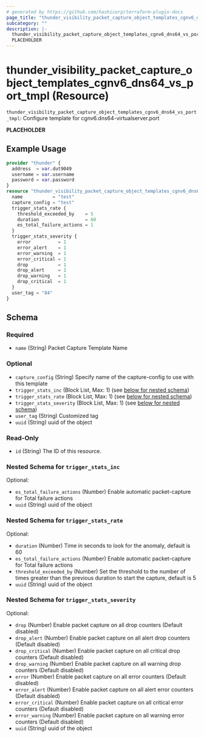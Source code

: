 ```yaml
---
# generated by https://github.com/hashicorp/terraform-plugin-docs
page_title: "thunder_visibility_packet_capture_object_templates_cgnv6_dns64_vs_port_tmpl Resource - terraform-provider-thunder"
subcategory: ""
description: |-
  thunder_visibility_packet_capture_object_templates_cgnv6_dns64_vs_port_tmpl: Configure template for cgnv6.dns64-virtualserver.port
  PLACEHOLDER
---
```


# thunder_visibility_packet_capture_object_templates_cgnv6_dns64_vs_port_tmpl (Resource)

`thunder_visibility_packet_capture_object_templates_cgnv6_dns64_vs_port_tmpl`: Configure template for cgnv6.dns64-virtualserver.port

__PLACEHOLDER__

## Example Usage

```terraform
provider "thunder" {
  address  = var.dut9049
  username = var.username
  password = var.password
}
resource "thunder_visibility_packet_capture_object_templates_cgnv6_dns64_vs_port_tmpl" "thunder_visibility_packet_capture_object_templates_cgnv6_dns64_vs_port_tmpl" {
  name           = "test"
  capture_config = "test"
  trigger_stats_rate {
    threshold_exceeded_by    = 5
    duration                 = 60
    es_total_failure_actions = 1
  }
  trigger_stats_severity {
    error          = 1
    error_alert    = 1
    error_warning  = 1
    error_critical = 1
    drop           = 1
    drop_alert     = 1
    drop_warning   = 1
    drop_critical  = 1
  }
  user_tag = "84"
}
```

<!-- schema generated by tfplugindocs -->
## Schema

### Required

- `name` (String) Packet Capture Template Name

### Optional

- `capture_config` (String) Specify name of the capture-config to use with this template
- `trigger_stats_inc` (Block List, Max: 1) (see [below for nested schema](#nestedblock--trigger_stats_inc))
- `trigger_stats_rate` (Block List, Max: 1) (see [below for nested schema](#nestedblock--trigger_stats_rate))
- `trigger_stats_severity` (Block List, Max: 1) (see [below for nested schema](#nestedblock--trigger_stats_severity))
- `user_tag` (String) Customized tag
- `uuid` (String) uuid of the object

### Read-Only

- `id` (String) The ID of this resource.

<a id="nestedblock--trigger_stats_inc"></a>
### Nested Schema for `trigger_stats_inc`

Optional:

- `es_total_failure_actions` (Number) Enable automatic packet-capture for Total failure actions
- `uuid` (String) uuid of the object


<a id="nestedblock--trigger_stats_rate"></a>
### Nested Schema for `trigger_stats_rate`

Optional:

- `duration` (Number) Time in seconds to look for the anomaly, default is 60
- `es_total_failure_actions` (Number) Enable automatic packet-capture for Total failure actions
- `threshold_exceeded_by` (Number) Set the threshold to the number of times greater than the previous duration to start the capture, default is 5
- `uuid` (String) uuid of the object


<a id="nestedblock--trigger_stats_severity"></a>
### Nested Schema for `trigger_stats_severity`

Optional:

- `drop` (Number) Enable packet capture on all drop counters (Default disabled)
- `drop_alert` (Number) Enable packet capture on all alert drop counters (Default disabled)
- `drop_critical` (Number) Enable packet capture on all critical drop counters (Default disabled)
- `drop_warning` (Number) Enable packet capture on all warning drop counters (Default disabled)
- `error` (Number) Enable packet capture on all error counters (Default disabled)
- `error_alert` (Number) Enable packet capture on all alert error counters (Default disabled)
- `error_critical` (Number) Enable packet capture on all critical error counters (Default disabled)
- `error_warning` (Number) Enable packet capture on all warning error counters (Default disabled)
- `uuid` (String) uuid of the object


